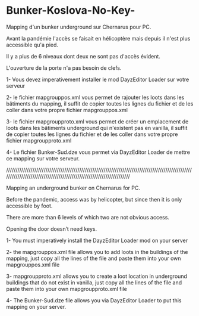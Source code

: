 # Bunker-Koslova-No-Key-

Mapping d'un bunker underground sur Chernarus pour PC.

Avant la pandémie l'accès se faisait en hélicoptère mais depuis il n'est plus accessible qu'a pied.

Il y a plus de 6 niveaux dont deux ne sont pas d'accès évident.

L'ouverture de la porte n'a pas besoin de clefs.

1- Vous devez imperativement installer le mod DayzEditor Loader sur votre serveur

2- le fichier mapgrouppos.xml vous permet de rajouter les loots dans les bâtiments du mapping, il suffit de copier toutes les lignes du fichier et de les coller dans votre propre fichier mapgrouppos.xml 

3- le fichier mapgroupproto.xml vous permet de créer un emplacement de loots dans les bâtiments underground qui n'existent pas en vanilla, il suffit de copier toutes les lignes du fichier et de les coller dans votre propre fichier mapgroupproto.xml

4- Le fichier Bunker-Sud.dze vous permet via DayzEditor Loader de mettre ce mapping sur votre serveur.

/////////////////////////////////////////////////////////////////////////////////////////////////////////////////////////////////////////////////////////////////////

Mapping an underground bunker on Chernarus for PC.

Before the pandemic, access was by helicopter, but since then it is only accessible by foot.

There are more than 6 levels of which two are not obvious access.

Opening the door doesn’t need keys.

1- You must imperatively install the DayzEditor Loader mod on your server

2- the mapgrouppos.xml file allows you to add loots in the buildings of the mapping, just copy all the lines of the file and paste them into your own mapgrouppos.xml file 

3- mapgroupproto.xml allows you to create a loot location in underground buildings that do not exist in vanilla, just copy all the lines of the file and paste them into your own mapgroupproto.xml file

4- The Bunker-Sud.dze file allows you via DayzEditor Loader to put this mapping on your server.


